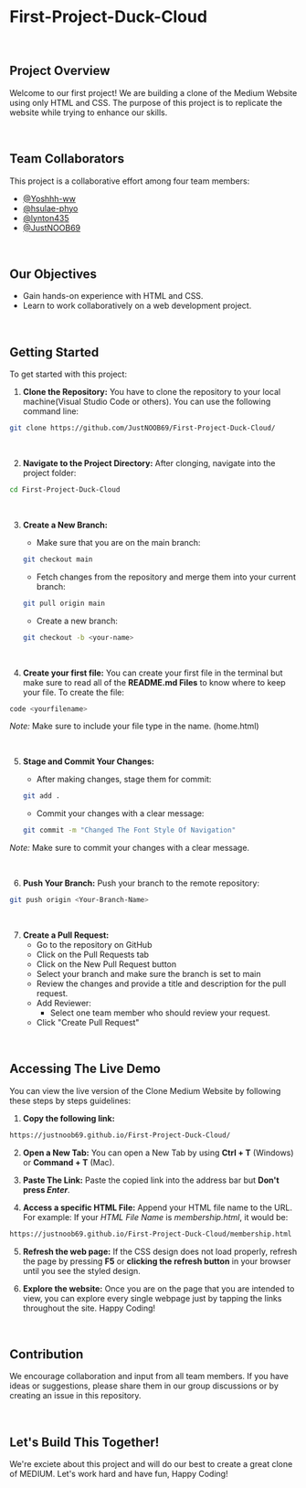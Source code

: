 # First-Project-Duck-Cloud

<br>

## Project Overview
Welcome to our first project! We are building a clone of the Medium Website using only HTML and CSS. The purpose of this project is to replicate the website while trying to enhance our skills.

<br>

## Team Collaborators

This project is a collaborative effort among four team members:
- [@Yoshhh-ww](https://github.com/Yoshhh-ww)
- [@hsulae-phyo](https://github.com/hsulae-phyo)
- [@lynton435](https://github.com/lynton435)
- [@JustNOOB69](https://github.com/JustNOOB69)

<br>

## Our Objectives
- Gain hands-on experience with HTML and CSS.
- Learn to work collaboratively on a web development project.

<br>

## Getting Started
To get started with this project:

1. **Clone the Repository:**
You have to clone the repository to your local machine(Visual Studio Code or others). You can use the following command line: 
```Bash 
git clone https://github.com/JustNOOB69/First-Project-Duck-Cloud/
```

<br>

2. **Navigate to the Project Directory:**
After clonging, navigate into the project folder:
```bash
cd First-Project-Duck-Cloud
```

<br>

3. **Create a New Branch:**
    
    - Make sure that you are on the main branch:
    ```bash
    git checkout main
    ```
    - Fetch changes from the repository and merge them into your current branch:
    ```bash
    git pull origin main
    ```
    - Create a new branch:
    ```Bash
    git checkout -b <your-name>
    ```

<br>

4. **Create your first file:**
You can create your first file in the terminal but make sure to read all of the **README.md Files** to know where to keep your file.
To create the file:
```Bash
code <yourfilename>
```
*Note:* Make sure to include your file type in the name. (home.html)

<br>

5. **Stage and Commit Your Changes:**

    - After making changes, stage them for commit:
    ```bash
    git add .
    ```

    - Commit your changes with a clear message:
    ```bash
    git commit -m "Changed The Font Style Of Navigation"
    ```
*Note:* Make sure to commit your changes with a clear message.

<br>

6. **Push Your Branch:**
Push your branch to the remote repository:
```bash
git push origin <Your-Branch-Name>
```

<br>

7. **Create a Pull Request:**
    - Go to the repository on GitHub
    - Click on the Pull Requests tab
    - Click on the New Pull Request button
    - Select your branch and make sure the branch is set to main
    - Review the changes and provide a title and description for the pull request.
    - Add Reviewer:
        - Select one team member who should review your request.
    - Click "Create Pull Request"

<br>

## Accessing The Live Demo
You can view the live version of the Clone Medium Website by following these steps by steps guidelines:

1. **Copy the following link:**
```bash
https://justnoob69.github.io/First-Project-Duck-Cloud/
```

2. **Open a New Tab:**
You can open a New Tab by using **Ctrl + T** (Windows) or **Command + T** (Mac).


3. **Paste The Link:**
Paste the copied link into the address bar but **Don't press *Enter***.


4. **Access a specific HTML File:**
Append your HTML file name to the URL. 
For example: If your *HTML File Name* is *membership.html*, it would be:
```bash
https://justnoob69.github.io/First-Project-Duck-Cloud/membership.html
```


5. **Refresh the web page:** 
If the CSS design does not load properly, refresh the page by pressing **F5** or **clicking the refresh button** in your browser until you see the styled design.


6. **Explore the website:**
Once you are on the page that you are intended to view, you can explore every single webpage just by tapping the links throughout the site. Happy Coding!

<br>

## Contribution 
We encourage collaboration and input from all team members. If you have ideas or suggestions, please share them in our group discussions or by creating an issue in this repository.

<br>

## Let's Build This Together!
We're exciete about this project and will do our best to create a great clone of MEDIUM. Let's work hard and have fun, Happy Coding!
